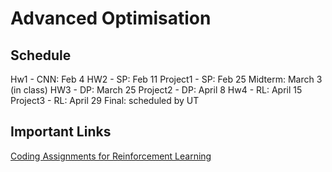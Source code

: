 # Advanced Optimisation

## Schedule

Hw1 - CNN: Feb 4
HW2 - SP: Feb 11
Project1 - SP: Feb 25
Midterm: March 3 (in class)
HW3 - DP: March 25
Project2 - DP: April 8
Hw4 - RL: April 15
Project3 - RL: April 29
Final: scheduled by UT

## Important Links

[Coding Assignments for Reinforcement Learning](http://www.incompleteideas.net/book/code/code2nd.html)
